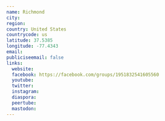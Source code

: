 ```yaml
---
name: Richmond
city:
region:
country: United States
countrycode: us
latitude: 37.5385
longitude: -77.4343
email:
publiciseemail: false
links:
  website:
  facebook: https://facebook.com/groups/1951832541605560
  youtube:
  twitter:
  instagram:
  diaspora:
  peertube:
  mastodon:
---
```

